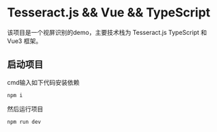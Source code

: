 # Tesseract.js && Vue && TypeScript

该项目是一个视屏识别的demo，主要技术栈为 Tesseract.js TypeScript 和 Vue3 框架。

## 启动项目

cmd输入如下代码安装依赖

```
npm i 
```

然后运行项目

```
npm run dev
```



